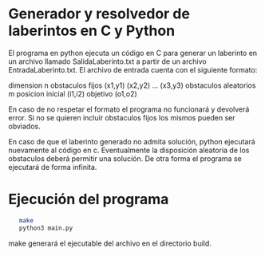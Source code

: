 # Generador y resolvedor de laberintos en C y Python
El programa en python ejecuta un código en C para generar un laberinto en un archivo llamado SalidaLaberinto.txt a partir de un archivo EntradaLaberinto.txt. El archivo de entrada cuenta con el siguiente formato:

dimension
n
obstaculos fijos
(x1,y1)
(x2,y2)
...
(x3,y3)
obstaculos aleatorios
m
posicion inicial
(i1,i2)
objetivo
(o1,o2)

En caso de no respetar el formato el programa no funcionará y devolverá error. Si no se quieren incluír obstaculos fijos los mismos pueden ser obviados.

En caso de que el laberinto generado no admita solución, python ejecutará nuevamente al código en c. Eventualmente la disposición aleatoria de los obstaculos deberá permitir una solución. De otra forma el programa se ejecutará de forma infinita.

# Ejecución del programa
```bash
   make
   python3 main.py
```
make generará el ejecutable del archivo en el directorio build.



